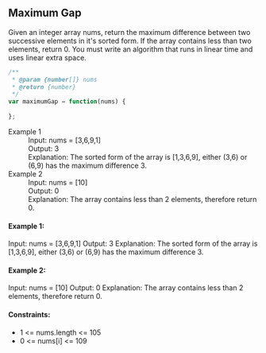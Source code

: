 ## Maximum Gap
Given an integer array nums, return the maximum difference between two successive elements in it's sorted form.
If the array contains less than two elements, return 0.
You must write an algorithm that runs in linear time and uses linear extra space.

```javascript
/**
 * @param {number[]} nums
 * @return {number}
 */
var maximumGap = function(nums) {
    
};
```

<dl>
  <dt>Example 1</dt>
      <dd>Input: nums = [3,6,9,1]</dd>
      <dd>Output: 3</dd>
      <dd>Explanation: The sorted form of the array is [1,3,6,9], either (3,6) or (6,9) has the maximum difference 3.</dd>
  <dt>Example 2</dt>
      <dd>Input: nums = [10]</dd>
      <dd>Output: 0</dd>
      <dd>Explanation: The array contains less than 2 elements, therefore return 0.</dd>
</dl>

#### Example 1:
Input: nums = [3,6,9,1]
Output: 3
Explanation: The sorted form of the array is [1,3,6,9], either (3,6) or (6,9) has the maximum difference 3.

#### Example 2:
Input: nums = [10]
Output: 0
Explanation: The array contains less than 2 elements, therefore return 0.
 
#### Constraints:
- 1 <= nums.length <= 105
- 0 <= nums[i] <= 109
